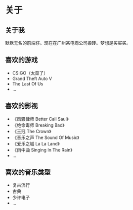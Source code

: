 # 关于

## 关于我

默默无名的前端仔。现在在广州某电商公司搬砖。梦想是买买买。

## 喜欢的游戏

 - CS:GO（太菜了）
 - Grand Theft Auto V
 - The Last Of Us
 - ...

## 喜欢的影视

 - 《风骚律师 Better Call Saul》
 - 《绝命毒师 Breaking Bad》
 - 《王冠 The Crown》
 - 《音乐之声 The Sound Of Music》
 - 《爱乐之城 La La Land》
 - 《雨中曲 Singing In The Rain》
 - ...

## 喜欢的音乐类型

 - 复古流行
 - 古典
 - 少许电子
 - ...
